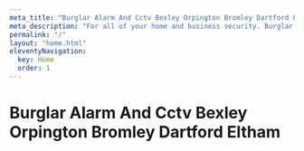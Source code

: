 ```yaml
---
meta_title: "Burglar Alarm And Cctv Bexley Orpington Bromley Dartford Eltham"
meta_description: "For all of your home and business security. Burglar Alarm Servicing, Burglar Alarm Installation, Alarm Battery and CCTV.. Call 020 8302 4065 or send an email"
permalink: "/"
layout: "home.html"
eleventyNavigation:
  key: Home
  order: 1
---
```


# Burglar Alarm And Cctv Bexley Orpington Bromley Dartford Eltham

